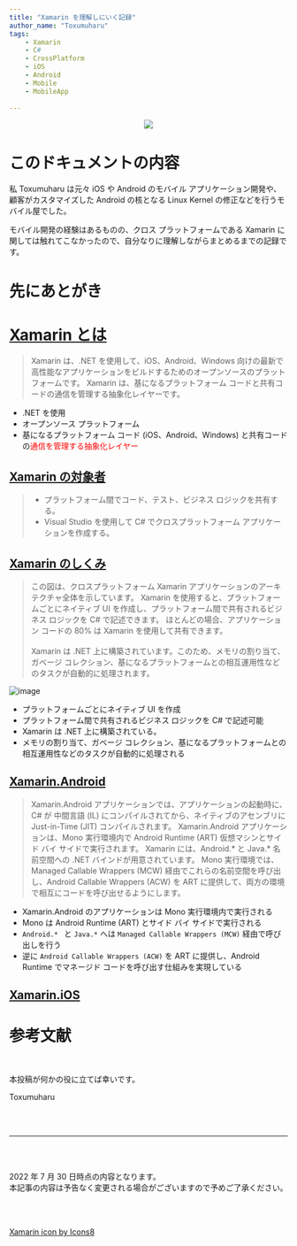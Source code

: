```yaml
---
title: "Xamarin を理解しにいく記録"
author_name: "Toxumuharu"
tags:
    - Xamarin
    - C#
    - CrossPlatform
    - iOS
    - Android
    - Mobile
    - MobileApp
   
---
```


<!-- <div align="center">
<img src="/media/20220428/0.png" width="75%">
</div> -->

<div align="center">
<img src="https://img.icons8.com/color/96/000000/xamarin.png"/>
</div>

<!-- ![2022-08-07-trying-understanding-about-xamarin](/media/20220807/0.png) -->



# このドキュメントの内容

私 Toxumuharu は元々 iOS や Android のモバイル アプリケーション開発や、顧客がカスタマイズした Android の核となる Linux Kernel の修正などを行うモバイル屋でした。

モバイル開発の経験はあるものの、クロス プラットフォームである Xamarin に関しては触れてこなかったので、自分なりに理解しながらまとめるまでの記録です。

# 先にあとがき

# [Xamarin とは](https://docs.microsoft.com/ja-jp/xamarin/get-started/what-is-xamarin)

> Xamarin は、.NET を使用して、iOS、Android、Windows 向けの最新で高性能なアプリケーションをビルドするためのオープンソースのプラットフォームです。 Xamarin は、基になるプラットフォーム コードと共有コードの通信を管理する抽象化レイヤーです。

- .NET を使用
- オープンソース プラットフォーム
- 基になるプラットフォーム コード (iOS、Android、Windows) と共有コードの<span style="color: red; ">通信を管理する抽象化レイヤー</span>

## [Xamarin の対象者](https://docs.microsoft.com/ja-jp/xamarin/get-started/what-is-xamarin#who-xamarin-is-for)
> - プラットフォーム間でコード、テスト、ビジネス ロジックを共有する。
> - Visual Studio を使用して C# でクロスプラットフォーム アプリケーションを作成する。

## [Xamarin のしくみ](https://docs.microsoft.com/ja-jp/xamarin/get-started/what-is-xamarin#how-xamarin-works)

> この図は、クロスプラットフォーム Xamarin アプリケーションのアーキテクチャ全体を示しています。 Xamarin を使用すると、プラットフォームごとにネイティブ UI を作成し、プラットフォーム間で共有されるビジネス ロジックを C# で記述できます。 ほとんどの場合、アプリケーション コードの 80% は Xamarin を使用して共有できます。
\
\
Xamarin は .NET 上に構築されています。このため、メモリの割り当て、ガベージ コレクション、基になるプラットフォームとの相互運用性などのタスクが自動的に処理されます。

![image](https://docs.microsoft.com/ja-jp/xamarin/get-started/what-is-xamarin-images/xamarin-architecture.png)

- プラットフォームごとにネイティブ UI を作成
- プラットフォーム間で共有されるビジネス ロジックを C# で記述可能
- Xamarin は .NET 上に構築されている。
- メモリの割り当て、ガベージ コレクション、基になるプラットフォームとの相互運用性などのタスクが自動的に処理される

## [Xamarin.Android](https://docs.microsoft.com/ja-jp/xamarin/get-started/what-is-xamarin#xamarinandroid)
> Xamarin.Android アプリケーションでは、アプリケーションの起動時に、C# が 中間言語 (IL) にコンパイルされてから、ネイティブのアセンブリに Just-in-Time (JIT) コンパイルされます。 Xamarin.Android アプリケーションは、Mono 実行環境内で Android Runtime (ART) 仮想マシンとサイド バイ サイドで実行されます。 Xamarin には、Android.* と Java.* 名前空間への .NET バインドが用意されています。 Mono 実行環境では、Managed Callable Wrappers (MCW) 経由でこれらの名前空間を呼び出し、Android Callable Wrappers (ACW) を ART に提供して、両方の環境で相互にコードを呼び出せるようにします。

- Xamarin.Android のアプリケーションは Mono 実行環境内で実行される
- Mono は Android Runtime (ART) とサイド バイ サイドで実行される
- `Android.* ` と `Java.*` へは `Managed Callable Wrappers (MCW)` 経由で呼び出しを行う
- 逆に `Android Callable Wrappers (ACW)` を ART に提供し、Android Runtime でマネージド コードを呼び出す仕組みを実現している

## [Xamarin.iOS](https://docs.microsoft.com/ja-jp/xamarin/get-started/what-is-xamarin#xamarinios)



# 参考文献



<br>

本投稿が何かの役に立てば幸いです。

Toxumuharu

<br>
<br>

---

<br>
<br>

2022 年 7 月 30 日時点の内容となります。<br>
本記事の内容は予告なく変更される場合がございますので予めご了承ください。

<br>
<br>

<a target="_blank" href="https://icons8.com/icon/38641/xamarin">Xamarin icon by Icons8</a>